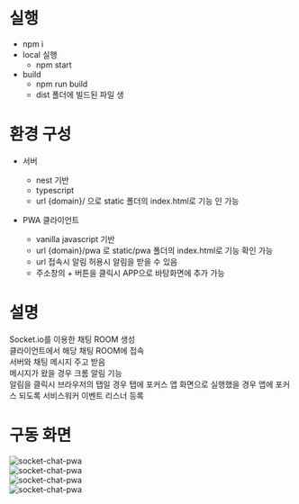 # 실행
* npm i
* local 실행
    * npm start
* build
    * npm run build
    * dist 폴더에 빌드된 파일 생

# 환경 구성
* 서버
    * nest 기반
    * typescript
    * url {domain}/ 으로 static 폴더의 index.html로 기능 인 가능
    
* PWA 클라이언트
    * vanilla javascript 기반
    * url {domain}/pwa 로 static/pwa 폴더의 index.html로 기능 확인 가능
    * url 접속시 알림 허용시 알림을 받을 수 있음
    * 주소창의 + 버튼을 클릭시 APP으로 바탕화면에 추가 가능
    
# 설명   
Socket.io를 이용한 채팅 ROOM 생성   
클라이언트에서 해당 채팅 ROOM에 접속   
서버와 채팅 메시지 주고 받음   
메시지가 왔을 경우 크롬 알림 기능   
알림을 클릭시 브라우저의 탭일 경우 탭에 포커스 앱 화면으로 실행했을 경우 앱에 포커스 되도록 서비스워커 이벤트 리스너 등록

# 구동 화면
![socket-chat-pwa](https://user-images.githubusercontent.com/4207593/100057663-44779c80-2e6b-11eb-9605-045e8077b565.png)   
![socket-chat-pwa](https://user-images.githubusercontent.com/4207593/100057712-578a6c80-2e6b-11eb-8d24-3856af733f55.png)   
![socket-chat-pwa](https://user-images.githubusercontent.com/4207593/100057720-5b1df380-2e6b-11eb-9896-e86b127494ea.png)   
![socket-chat-pwa](https://user-images.githubusercontent.com/4207593/100057688-4ccfd780-2e6b-11eb-8d87-8523ecff035b.png)   
